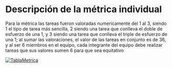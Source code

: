 # Descripción de la métrica individual
Para la métrica las tareas fueron valoradas numericamente del 1 al 3, siendo 1 el tipo de tarea más sencilla, 2 siendo una tarea que conlleva el doble de esfuerzo de una 1, y 3 siendo una tarea que conlleva el triple de esfuerzo de una 1; al sumar las valoraciones, el valor de las tareas en conjunto es de 36, y al ser 6 miembros en el equipo, cada integrante del equipo debe realizar tareas que sus valores sumen 6 para que sea equitativo

[![TablaMetrica](Google "TablaMetrica")](https://drive.google.com/file/d/10fwEuo7RHTxWFQEMKCejrdCLHnMTY31E/view?usp=drivesdk "TablaMetrica")
